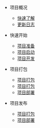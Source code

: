 * 项目概况
    * [快速了解](README.md "快速了解")
    * [更新日志](docs/home/project-changelog.md "更新日志")

* 快速开始
    * [项目准备](docs/home/project-prepare.md "项目准备")
    * [项目启动](docs/home/project-start.md "项目启动")
    * [项目开发](docs/home/project-develop.md "项目开发")

* 项目打包
    * [项目打包](docs/home/project-package.md "项目打包")
    * [项目打包](docs/home/project-package.md "项目打包")
    * [项目部署](docs/home/project-deploy.md "项目部署")

* 项目发布
  * [项目打包](docs/home/project-package.md "项目打包")
  * [项目部署](docs/home/project-deploy.md "项目部署")

